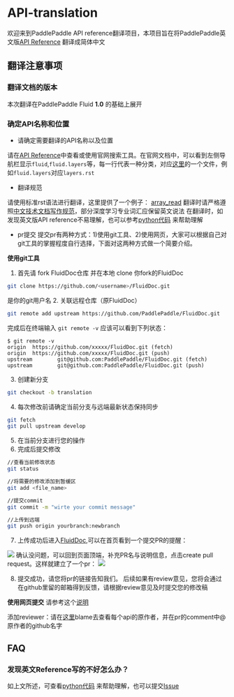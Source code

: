 # API-translation

  欢迎来到PaddlePaddle API reference翻译项目，本项目旨在将PaddlePaddle英文版[API Reference](http://paddlepaddle.org/documentation/api/zh/1.0/fluid.html)
翻译成简体中文

## 翻译注意事项

### 翻译文档的版本

本次翻译在PaddlePaddle Fluid **1.0** 的基础上展开

### 确定API名称和位置
  - 请确定需要翻译的API名称以及位置
  
  请在[API Reference](http://paddlepaddle.org/documentation/api/zh/1.0/fluid.html)中查看或使用官网搜索工具。在官网文档中，可以看到左侧导航栏显示`fluid`,`fluid.layers`等，每一行代表一种分类，对应[这里](https://github.com/PaddlePaddle/FluidDoc/tree/release/1.0/doc/fluid/api)的一个文件，例如`fluid.layers`对应`layers.rst`
  
  - 翻译规范
  
  请使用标准rst语法进行翻译，这里提供了一个例子： [array_read](https://github.com/shanyi15/API-translation/blob/master/cn_array_read.rst)
  翻译时请严格遵照[中文技术文档写作规范](https://github.com/ruanyf/document-style-guide)，部分深度学习专业词汇应保留英文说法
  在翻译时，如发现英文版API reference不易理解，也可以参考[python代码](https://github.com/PaddlePaddle/Paddle/tree/release/1.0.0/python/paddle/fluid) 来帮助理解
  
  - pr提交 
  提交pr有两种方式：1)使用git工具、2)使用网页，大家可以根据自己对git工具的掌握程度自行选择，下面对这两种方式做一个简要介绍。
  
  **使用git工具**
  1. 首先请 fork FluidDoc仓库 并在本地 clone 你fork的FluidDoc
  
  ```bash
  git clone https://github.com/<username>/FluidDoc.git
  ```
  <username>是你的git用户名
  2. 关联远程仓库（原FluidDoc）
  
  ```bash
  git remote add upstream https://github.com/PaddlePaddle/FluidDoc.git
  ```
  完成后在终端输入 `git remote -v` 应该可以看到下列状态：
  ```
  $ git remote -v
  origin  https://github.com/xxxxx/FluidDoc.git (fetch)
  origin  https://github.com/xxxxx/FluidDoc.git (push)
  upstream        git@github.com:PaddlePaddle/FluidDoc.git (fetch)
  upstream        git@github.com:PaddlePaddle/FluidDoc.git (push)
  ```
  
  3. 创建新分支
  ```bash
  git checkout -b translation
  ```
  4. 每次修改前请确定当前分支与远端最新状态保持同步
  ```bash
  git fetch
  git pull upstream develop
  ```
  5. 在当前分支进行您的操作
  6. 完成后提交修改
  ```bash
  //查看当前修改状态
  git status
  
  //将需要的修改添加到暂缓区
  git add <file_name>
  
  //提交commit
  git commit -m "wirte your commit message"
  
  //上传到远端
  git push origin yourbranch:newbranch
  ```
  7. 上传成功后进入[FluidDoc](https://github.com/PaddlePaddle/FluidDoc),可以在首页看到一个提交PR的提醒：
  <img src="https://images-cdn.shimo.im/qGaQdaUskAAfGshX/image.png!thumbnail">
  确认没问题，可以回到页面顶端，补充PR名与说明信息，点击create pull request。这样就建立了一个pr：
  <img src="https://images-cdn.shimo.im/eMZlvciq06ktpk6h/image.png!thumbnail">
  
  8. 提交成功，请您将pr的链接告知我们。
  后续如果有review意见，您将会通过在github里留的邮箱得到反馈，请根据review意见及时提交您的修改稿
  
  
  **使用网页提交**
  请参考这个[说明](https://shimo.im/docs/5MRz2RFyUYESBEWJ/ )
  
  添加reviewer：请在[这里](https://github.com/PaddlePaddle/Paddle/tree/release/1.0.0/python/paddle/fluid)blame去查看每个api的原作者，并在pr的comment中@原作者的github名字
  
  
  
## FAQ

### 发现英文Reference写的不好怎么办？
  如上文所述，可查看[python代码](https://github.com/PaddlePaddle/Paddle/tree/release/1.0.0/python/paddle/fluid) 来帮助理解，也可以提交[Issue](https://github.com/PaddlePaddle/Paddle/issues/new)


 
